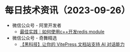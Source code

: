 # 每日技术资讯（2023-09-26）

- 微信公众号 - 阿里开发者
  - [最佳实践｜如何使用c++开发redis module](https://mp.weixin.qq.com/s?__biz=MzIzOTU0NTQ0MA==&mid=2247535106&idx=1&sn=651bb095565d09faff01ef0c690b1f8b)
- 微信公众号 - 奇舞精选
  - [【黑科技】让你的 VitePress 文档站支持 AI 对话能力](https://mp.weixin.qq.com/s?__biz=Mzg4MTYwMzY1Mw==&mid=2247509130&idx=1&sn=5e2de57474f5a72f38a28d7aa805d8ec)
